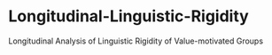 # Longitudinal-Linguistic-Rigidity
Longitudinal Analysis of Linguistic Rigidity of Value-motivated Groups
